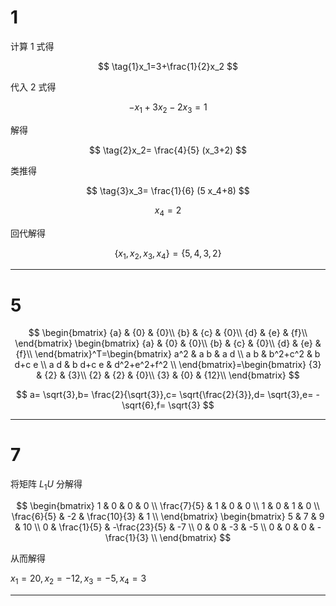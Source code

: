 # 1

计算 1 式得

$$
\tag{1}x_1=3+\frac{1}{2}x_2
$$

代入 2 式得

$$
-x_1+3x_2-2x_3=1
$$

解得

$$
\tag{2}x_2= \frac{4}{5} (x_3+2)
$$

类推得

$$
\tag{3}x_3= \frac{1}{6} (5 x_4+8)
$$

$$
\tag{4}x_4=2
$$

回代解得

$$
\{x_1,x_2,x_3,x_4\}=\{5,4,3,2\}
$$

---

# 5

$$
\begin{bmatrix}
    {a} & {0} & {0}\\
    {b} & {c} & {0}\\
    {d} & {e} & {f}\\
\end{bmatrix}
\begin{bmatrix}
    {a} & {0} & {0}\\
    {b} & {c} & {0}\\
    {d} & {e} & {f}\\
\end{bmatrix}^T=\begin{bmatrix}
 a^2 & a b & a d \\
 a b & b^2+c^2 & b d+c e \\
 a d & b d+c e & d^2+e^2+f^2 \\
\end{bmatrix}=\begin{bmatrix}
    {3} & {2} & {3}\\
    {2} & {2} & {0}\\
    {3} & {0} & {12}\\
\end{bmatrix}
$$

$$
a= \sqrt{3},b= \frac{2}{\sqrt{3}},c= \sqrt{\frac{2}{3}},d= \sqrt{3},e= -\sqrt{6},f= \sqrt{3}
$$

---

# 7

将矩阵 $L_1U$ 分解得

$$
\begin{bmatrix}
 1 & 0 & 0 & 0 \\
 \frac{7}{5} & 1 & 0 & 0 \\
 1 & 0 & 1 & 0 \\
 \frac{6}{5} & -2 & \frac{10}{3} & 1 \\
\end{bmatrix}
\begin{bmatrix}
 5 & 7 & 9 & 10 \\
 0 & \frac{1}{5} & -\frac{23}{5} & -7 \\
 0 & 0 & -3 & -5 \\
 0 & 0 & 0 & -\frac{1}{3} \\
\end{bmatrix}
$$

从而解得

$x_1=20,x_2=-12,x_3=-5,x_4=3$

---